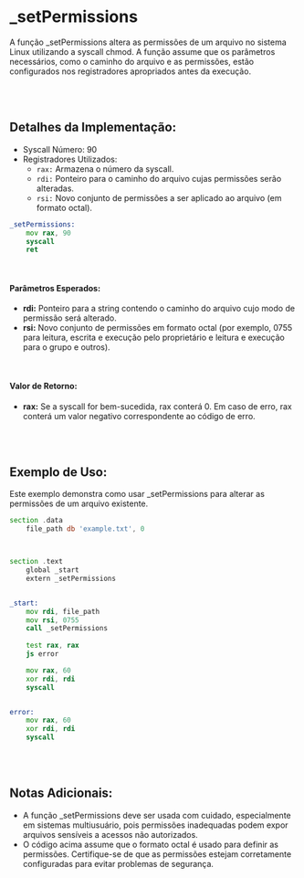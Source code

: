 # _setPermissions
A função _setPermissions altera as permissões de um arquivo no sistema Linux utilizando a syscall chmod. A função assume que os parâmetros necessários, como o caminho do arquivo e as permissões, estão configurados nos registradores apropriados antes da execução.

<br><br>

## Detalhes da Implementação:
- Syscall Número: 90
- Registradores Utilizados:
    - `rax:` Armazena o número da syscall.
    - `rdi:` Ponteiro para o caminho do arquivo cujas permissões serão alteradas.
    - `rsi:` Novo conjunto de permissões a ser aplicado ao arquivo (em formato octal).

```asm
_setPermissions:
    mov rax, 90
    syscall
    ret
```

<br>

#### Parâmetros Esperados:
- **rdi:** Ponteiro para a string contendo o caminho do arquivo cujo modo de permissão será alterado.
- **rsi:** Novo conjunto de permissões em formato octal (por exemplo, 0755 para leitura, escrita e execução pelo proprietário e leitura e execução para o grupo e outros).

<br>

#### Valor de Retorno:
- **rax:** Se a syscall for bem-sucedida, rax conterá 0. Em caso de erro, rax conterá um valor negativo correspondente ao código de erro.

<br><br>

## Exemplo de Uso:
Este exemplo demonstra como usar _setPermissions para alterar as permissões de um arquivo existente.

```asm
section .data
    file_path db 'example.txt', 0



section .text
    global _start
    extern _setPermissions


_start:
    mov rdi, file_path
    mov rsi, 0755
    call _setPermissions
    
    test rax, rax
    js error

    mov rax, 60
    xor rdi, rdi
    syscall


error:
    mov rax, 60
    xor rdi, rdi
    syscall
```

<br><br>

## Notas Adicionais:
- A função _setPermissions deve ser usada com cuidado, especialmente em sistemas multiusuário, pois permissões inadequadas podem expor arquivos sensíveis a acessos não autorizados.
- O código acima assume que o formato octal é usado para definir as permissões. Certifique-se de que as permissões estejam corretamente configuradas para evitar problemas de segurança.